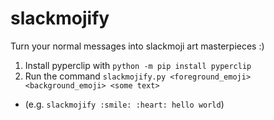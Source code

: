 # slackmojify
Turn your normal messages into slackmoji art masterpieces :)

1. Install pyperclip with `python -m pip install pyperclip`
2. Run the command `slackmojify.py <foreground_emoji> <background_emoji> <some text>`
- (e.g. `slackmojify :smile: :heart: hello world`)
